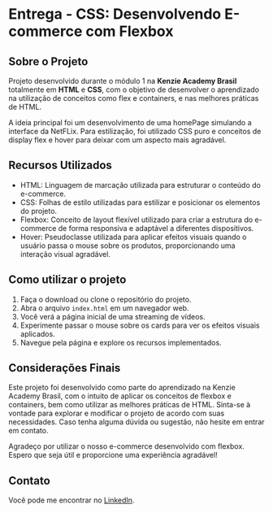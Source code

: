 # Entrega - CSS: Desenvolvendo E-commerce com Flexbox

## Sobre o Projeto

Projeto desenvolvido durante o módulo 1 na **Kenzie Academy Brasil** totalmente em **HTML** e **CSS**, com o objetivo de desenvolver o aprendizado na utilização de conceitos como flex e containers, e nas melhores práticas de HTML.

A ideia principal foi um desenvolvimento de uma homePage simulando a interface da NetFLix. Para estilização, foi utilizado CSS puro e conceitos de display flex e hover para deixar com um aspecto mais agradável.

## Recursos Utilizados

- HTML: Linguagem de marcação utilizada para estruturar o conteúdo do e-commerce.
- CSS: Folhas de estilo utilizadas para estilizar e posicionar os elementos do projeto.
- Flexbox: Conceito de layout flexível utilizado para criar a estrutura do e-commerce de forma responsiva e adaptável a diferentes dispositivos.
- Hover: Pseudoclasse utilizada para aplicar efeitos visuais quando o usuário passa o mouse sobre os produtos, proporcionando uma interação visual agradável.

## Como utilizar o projeto

1. Faça o download ou clone o repositório do projeto.
2. Abra o arquivo `index.html` em um navegador web.
3. Você verá a página inicial de uma streaming de vídeos.
4. Experimente passar o mouse sobre os cards para ver os efeitos visuais aplicados.
5. Navegue pela página e explore os recursos implementados.

## Considerações Finais

Este projeto foi desenvolvido como parte do aprendizado na Kenzie Academy Brasil, com o intuito de aplicar os conceitos de flexbox e containers, bem como utilizar as melhores práticas de HTML. Sinta-se à vontade para explorar e modificar o projeto de acordo com suas necessidades. Caso tenha alguma dúvida ou sugestão, não hesite em entrar em contato.

Agradeço por utilizar o nosso e-commerce desenvolvido com flexbox. Espero que seja útil e proporcione uma experiência agradável!

## Contato

Você pode me encontrar no [LinkedIn](https://www.linkedin.com/in/lucasbatista-dev/).

